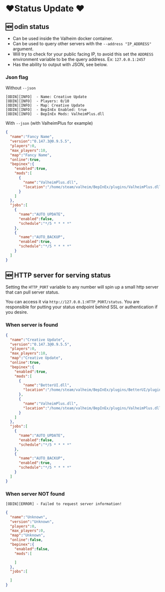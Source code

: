 # ❤️Status Update ❤️ 


## 🆕 odin status

- Can be used inside the Valheim docker container.
- Can be used to query other servers with the `--address "IP_ADDRESS"` argument.
- Will try to check for your public facing IP, to avoid this set the `ADDRESS` environment variable to be the query address. Ex: `127.0.0.1:2457`
- Has the ability to output with JSON, see below.

### Json flag
Without `--json`
```shell
[ODIN][INFO]  - Name: Creative Update
[ODIN][INFO]  - Players: 0/10
[ODIN][INFO]  - Map: Creative Update
[ODIN][INFO]  - BepInEx Enabled: true
[ODIN][INFO]  - BepInEx Mods: ValheimPlus.dll
```

With `--json`
(with ValheimPlus for example)
```json
{
  "name":"Fancy Name",
  "version":"0.147.3@0.9.5.5",
  "players":0,
  "max_players":10,
  "map":"Fancy Name",
  "online":true,
  "bepinex":{
    "enabled":true,
    "mods":[
      {
        "name":"ValheimPlus.dll",
        "location":"/home/steam/valheim/BepInEx/plugins/ValheimPlus.dll"
      }
    ]
  },
  "jobs":[
    {
      "name":"AUTO_UPDATE",
      "enabled":false,
      "schedule":"*/5 * * * *"
    },
    {
      "name":"AUTO_BACKUP",
      "enabled":true,
      "schedule":"*/5 * * * *"
    }
  ]
}
```

## 🆕 HTTP server for serving status

Setting the `HTTP_PORT` variable to any number will spin up a small http server that can pull server status.

You can access it via `http://127.0.0.1:HTTP_PORT/status`.
You are responsible for putting your status endpoint behind SSL or authentication if you desire.


### When server is found

```json
{
  "name":"Creative Update",
  "version":"0.147.3@0.9.5.5",
  "players":0,
  "max_players":10,
  "map":"Creative Update",
  "online":true,
  "bepinex":{
    "enabled":true,
    "mods":[
      {
        "name":"BetterUI.dll",
        "location":"/home/steam/valheim/BepInEx/plugins/BetterUI/plugins/BetterUI/BetterUI.dll"
      },
      {
        "name":"ValheimPlus.dll",
        "location":"/home/steam/valheim/BepInEx/plugins/ValheimPlus.dll"
      }
    ]
  },
  "jobs":[
    {
      "name":"AUTO_UPDATE",
      "enabled":false,
      "schedule":"*/5 * * * *"
    },
    {
      "name":"AUTO_BACKUP",
      "enabled":true,
      "schedule":"*/5 * * * *"
    }
  ]
}
```

### When server NOT found

```shell
[ODIN][ERROR] - Failed to request server information!
```

```json
{
  "name":"Unknown",
  "version":"Unknown",
  "players":0,
  "max_players":0,
  "map":"Unknown",
  "online":false,
  "bepinex":{
    "enabled":false,
    "mods":[

    ]
  },
  "jobs":[

  ]
}
```
